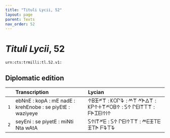 ```yaml
---
title: "Tituli Lycii, 52"
layout: page
parent: Texts
nav_order: 52
---
```




# *Tituli Lycii*, 52




`urn:cts:trmilli:tl.52.v1:`

## Diplomatic edition

|  | Transcription | Lycian |
| :---: | :------ | :------ |
| `1` | ebNnE : kopA : mE nadE : krehEnobe : se piyEtE : waziyeye | 𐊁𐊂𐊑𐊏𐊚 : 𐊋𐊒𐊓𐊙 : 𐊎𐊚 𐊏𐊀𐊅𐊚 : 𐊋𐊕𐊁𐊛𐊚𐊏𐊒𐊂𐊁 : 𐊖𐊁 𐊓𐊆𐊊𐊚𐊗𐊚 : 𐊇𐊀𐊈𐊆𐊊𐊁𐊊𐊁 |
| `2` | seyEni : se piyetE : miNti Nta wAtA | 𐊖𐊁𐊊𐊚𐊏𐊆 : 𐊖𐊁 𐊓𐊆𐊊𐊁𐊗𐊚 : 𐊎𐊆𐊑𐊗𐊆 𐊑𐊗𐊀 𐊇𐊙𐊗𐊙 |